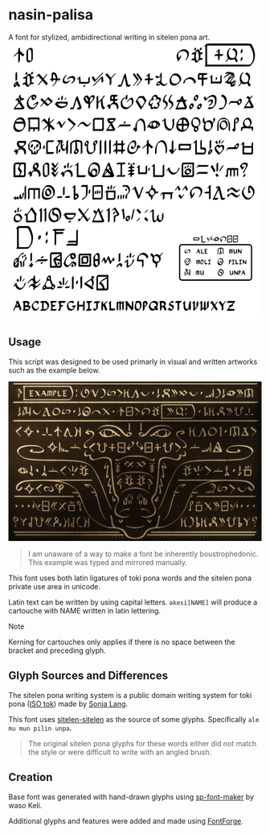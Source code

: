 # nasin-palisa

A font for stylized, ambidirectional writing in sitelen pona art.
![all nasin-palisa glyphs](examples/nasin-palisa-1.1.0_ExampleBoard.png)

## Usage
This script was designed to be used primarly in visual and written artworks such as the example below.

![example artwork using the script](examples/nasin-palisa_ExampleArt.png)

> I am unaware of a way to make a font be inherently boustrophedonic. This example was typed and mirrored manually.

This font uses both latin ligatures of toki pona words and the sitelen pona private use area in unicode.

Latin text can be written by using capital letters. `akesi[NAME]` will produce a cartouche with NAME written in latin lettering.

> [!note]
> Kerning for cartouches only applies if there is no space between the bracket and preceding glyph.

## Glyph Sources and Differences
The sitelen pona writing system is a public domain writing system for toki pona ([ISO tok](https://iso639-3.sil.org/code/tok)) made by [Sonja Lang](https://tokipona.org/).

This font uses [sitelen-sitelen](https://jonathangabel.com/toki-pona/) as the source of some glyphs. Specifically `ale mu mun pilin unpa`. 

> The original sitelen pona glyphs for these words either did not match the style or were difficult to write with an angled brush.

## Creation

Base font was generated with hand-drawn glyphs using [sp-font-maker](https://github.com/KelseyHigham/sp-font-maker) by waso Keli.

Additional glyphs and features were added and made using [FontForge](https://fontforge.org).